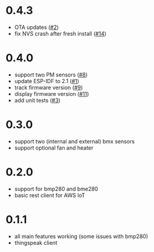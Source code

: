 # 0.4.3

- OTA updates ([#2](https://github.com/openairproject/sensor-esp32/issues/2))
- fix NVS crash after fresh install ([#14](https://github.com/openairproject/sensor-esp32/issues/14))

# 0.4.0

- support two PM sensors ([#8](https://github.com/openairproject/sensor-esp32/issues/8))
- update ESP-IDF to 2.1 ([#1](https://github.com/openairproject/sensor-esp32/issues/1))
- track firmware version ([#9](https://github.com/openairproject/sensor-esp32/issues/9))
- display firmware version ([#11](https://github.com/openairproject/sensor-esp32/issues/11))
- add unit tests ([#3](https://github.com/openairproject/sensor-esp32/issues/3))

# 0.3.0

- support two (internal and external) bmx sensors
- support optional fan and heater

# 0.2.0

- support for bmp280 and bme280
- basic rest client for AWS IoT

# 0.1.1

- all main features working (some issues with bmp280)
- thingspeak client






